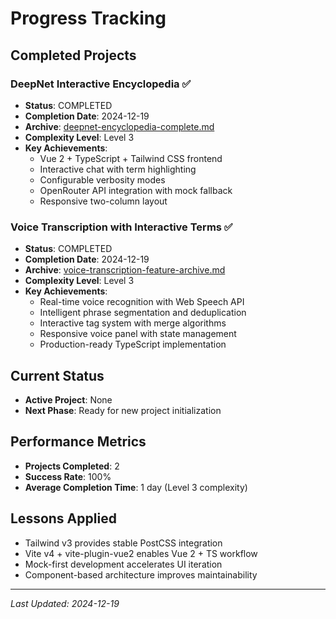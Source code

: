# Progress Tracking

## Completed Projects

### DeepNet Interactive Encyclopedia ✅
- **Status**: COMPLETED
- **Completion Date**: 2024-12-19
- **Archive**: [deepnet-encyclopedia-complete.md](docs/archive/deepnet-encyclopedia-complete.md)
- **Complexity Level**: Level 3
- **Key Achievements**:
  - Vue 2 + TypeScript + Tailwind CSS frontend
  - Interactive chat with term highlighting
  - Configurable verbosity modes
  - OpenRouter API integration with mock fallback
  - Responsive two-column layout

### Voice Transcription with Interactive Terms ✅
- **Status**: COMPLETED
- **Completion Date**: 2024-12-19
- **Archive**: [voice-transcription-feature-archive.md](docs/archive/voice-transcription-feature-archive.md)
- **Complexity Level**: Level 3
- **Key Achievements**:
  - Real-time voice recognition with Web Speech API
  - Intelligent phrase segmentation and deduplication
  - Interactive tag system with merge algorithms
  - Responsive voice panel with state management
  - Production-ready TypeScript implementation

## Current Status
- **Active Project**: None
- **Next Phase**: Ready for new project initialization

## Performance Metrics
- **Projects Completed**: 2
- **Success Rate**: 100%
- **Average Completion Time**: 1 day (Level 3 complexity)

## Lessons Applied
- Tailwind v3 provides stable PostCSS integration
- Vite v4 + vite-plugin-vue2 enables Vue 2 + TS workflow
- Mock-first development accelerates UI iteration
- Component-based architecture improves maintainability

---

*Last Updated: 2024-12-19*
